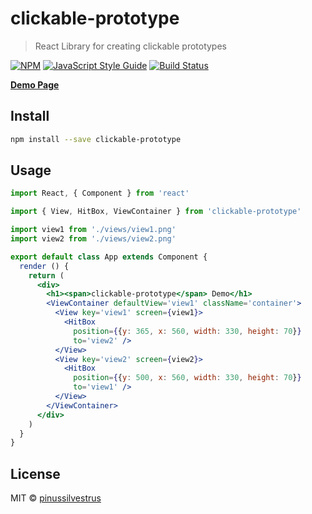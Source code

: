 # clickable-prototype

> React Library for creating clickable prototypes

[![NPM](https://img.shields.io/npm/v/clickable-prototype.svg)](https://www.npmjs.com/package/clickable-prototype) [![JavaScript Style Guide](https://img.shields.io/badge/code_style-standard-brightgreen.svg)](https://standardjs.com) [![Build Status](https://travis-ci.org/pinussilvestrus/clickable-prototype.svg?branch=master)](https://travis-ci.org/pinussilvestrus/clickable-prototype)

[**Demo Page**](https://clickable-prototype.netlify.com/)

## Install

```bash
npm install --save clickable-prototype
```

## Usage

```jsx
import React, { Component } from 'react'

import { View, HitBox, ViewContainer } from 'clickable-prototype'

import view1 from './views/view1.png'
import view2 from './views/view2.png'

export default class App extends Component {
  render () {
    return (
      <div>
        <h1><span>clickable-prototype</span> Demo</h1>
        <ViewContainer defaultView='view1' className='container'>
          <View key='view1' screen={view1}>
            <HitBox
              position={{y: 365, x: 560, width: 330, height: 70}}
              to='view2' />
          </View>
          <View key='view2' screen={view2}>
            <HitBox
              position={{y: 500, x: 560, width: 330, height: 70}}
              to='view1' />
          </View>
        </ViewContainer>
      </div>
    )
  }
}

```

## License

MIT © [pinussilvestrus](https://github.com/pinussilvestrus)
